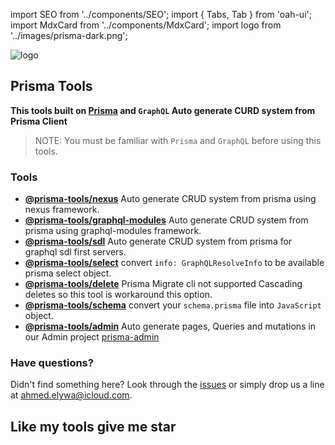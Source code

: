 import SEO from '../components/SEO';
import { Tabs, Tab } from 'oah-ui';
import MdxCard from '../components/MdxCard';
import logo from '../images/prisma-dark.png';

<SEO title="Home Page" />

<MdxCard>

<img src={logo} alt="logo" />

## Prisma Tools

**This tools built on [Prisma](https://prisma.io) and `GraphQL` Auto generate CURD system from Prisma Client**

> NOTE: You must be familiar with `Prisma` and `GraphQL` before using this tools.

### Tools

- [**@prisma-tools/nexus**](/nexus/features) Auto generate CRUD system from prisma using nexus framework.
- [**@prisma-tools/graphql-modules**](/graphql-modules) Auto generate CRUD system from prisma using graphql-modules framework.
- [**@prisma-tools/sdl**](/sdl) Auto generate CRUD system from prisma for graphql sdl first servers.
- [**@prisma-tools/select**](/select) convert `info: GraphQLResolveInfo` to be available prisma select object.
- [**@prisma-tools/delete**](/delete) Prisma Migrate cli not supported Cascading deletes so this tool is workaround this option.
- [**@prisma-tools/schema**](/schema) convert your `schema.prisma` file into `JavaScript` object.
- [**@prisma-tools/admin**](/admin/features) Auto generate pages, Queries and mutations in our Admin project [prisma-admin](https://github.com/AhmedElywa/prisma-admin)

### Have questions?

Didn't find something here? Look through the [issues](https://github.com/AhmedElywa/prisma-tools/issues) or simply drop us a line at <ahmed.elywa@icloud.com>.

## Like my tools give me star

</MdxCard>
